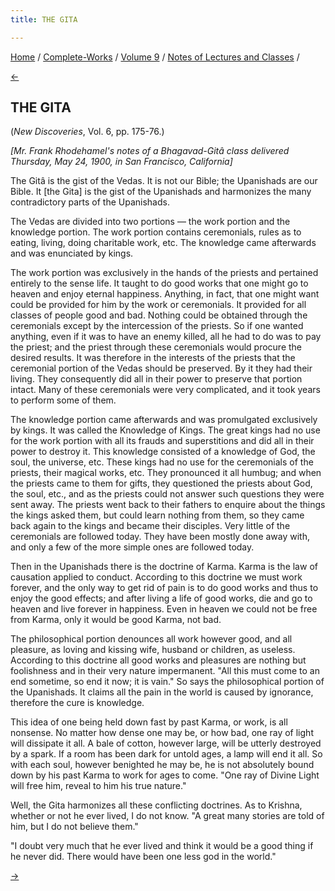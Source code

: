 ```yaml
---
title: THE GITA

---
```

<div>

[Home](../../../index.htm) / [Complete-Works](../../complete_works.htm)
/ [Volume 9](../volume_9_contents.htm) / [Notes of Lectures and
Classes](notes_of_lectures_and_classes_contents.htm) /

[←](class_lessons_in_meditation.htm)

## THE GITA

(*New Discoveries*, Vol. 6, pp. 175-76.)

*\[Mr. Frank Rhodehamel's notes of a Bhagavad-Gitâ class delivered
Thursday, May 24, 1900, in San Francisco, California\]*

The Gitâ is the gist of the Vedas. It is not our Bible; the Upanishads
are our Bible. It \[the Gita\] is the gist of the Upanishads and
harmonizes the many contradictory parts of the Upanishads.

The Vedas are divided into two portions — the work portion and the
knowledge portion. The work portion contains ceremonials, rules as to
eating, living, doing charitable work, etc. The knowledge came
afterwards and was enunciated by kings.

The work portion was exclusively in the hands of the priests and
pertained entirely to the sense life. It taught to do good works that
one might go to heaven and enjoy eternal happiness. Anything, in fact,
that one might want could be provided for him by the work or
ceremonials. It provided for all classes of people good and bad. Nothing
could be obtained through the ceremonials except by the intercession of
the priests. So if one wanted anything, even if it was to have an enemy
killed, all he had to do was to pay the priest; and the priest through
these ceremonials would procure the desired results. It was therefore in
the interests of the priests that the ceremonial portion of the Vedas
should be preserved. By it they had their living. They consequently did
all in their power to preserve that portion intact. Many of these
ceremonials were very complicated, and it took years to perform some of
them.

The knowledge portion came afterwards and was promulgated exclusively by
kings. It was called the Knowledge of Kings. The great kings had no use
for the work portion with all its frauds and superstitions and did all
in their power to destroy it. This knowledge consisted of a knowledge of
God, the soul, the universe, etc. These kings had no use for the
ceremonials of the priests, their magical works, etc. They pronounced it
all humbug; and when the priests came to them for gifts, they questioned
the priests about God, the soul, etc., and as the priests could not
answer such questions they were sent away. The priests went back to
their fathers to enquire about the things the kings asked them, but
could learn nothing from them, so they came back again to the kings and
became their disciples. Very little of the ceremonials are followed
today. They have been mostly done away with, and only a few of the more
simple ones are followed today.

Then in the Upanishads there is the doctrine of Karma. Karma is the law
of causation applied to conduct. According to this doctrine we must work
forever, and the only way to get rid of pain is to do good works and
thus to enjoy the good effects; and after living a life of good works,
die and go to heaven and live forever in happiness. Even in heaven we
could not be free from Karma, only it would be good Karma, not bad.

The philosophical portion denounces all work however good, and all
pleasure, as loving and kissing wife, husband or children, as useless.
According to this doctrine all good works and pleasures are nothing but
foolishness and in their very nature impermanent. "All this must come to
an end sometime, so end it now; it is vain." So says the philosophical
portion of the Upanishads. It claims all the pain in the world is caused
by ignorance, therefore the cure is knowledge.

This idea of one being held down fast by past Karma, or work, is all
nonsense. No matter how dense one may be, or how bad, one ray of light
will dissipate it all. A bale of cotton, however large, will be utterly
destroyed by a spark. If a room has been dark for untold ages, a lamp
will end it all. So with each soul, however benighted he may be, he is
not absolutely bound down by his past Karma to work for ages to come.
"One ray of Divine Light will free him, reveal to him his true nature."

Well, the Gita harmonizes all these conflicting doctrines. As to
Krishna, whether or not he ever lived, I do not know. "A great many
stories are told of him, but I do not believe them."

"I doubt very much that he ever lived and think it would be a good thing
if he never did. There would have been one less god in the world."

[→](the_gita_i.htm)

</div>
